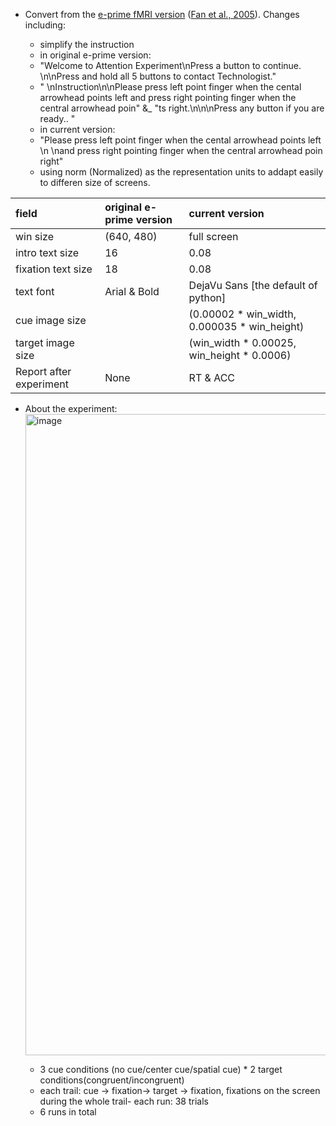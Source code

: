 - Convert from the [e-prime fMRI version](http://people.qc.cuny.edu/Faculty/Jin.Fan/Pages/Downloads.aspx) ([Fan et al., 2005](https://www.sciencedirect.com/science/article/abs/pii/S1053811905000984?via%3Dihub)).
Changes including:

	* simplify the instruction
	- in original e-prime version:
	- "Welcome to Attention Experiment\nPress a button to continue. \n\nPress and hold all 5 buttons to contact Technologist."
	- " \nInstruction\n\nPlease press left point finger when the cental arrowhead points left and press right pointing finger when the central arrowhead poin" &_ 
				"ts right.\n\n\nPress any button if you are ready.. "
	- in current version:
	- "Please press left point finger when the cental arrowhead points left \n \nand press right pointing finger when the central arrowhead poin right"
   
	* using norm (Normalized) as the representation units to addapt easily to differen size of screens.

    
| field | original e-prime version | current version |
|:----------------|:----------------|:----------------|
| win size | (640, 480) | full screen |
| intro text size | 16 | 0.08 |
| fixation text size | 18 | 0.08 |
| text font | Arial & Bold | DejaVu Sans [the default of python] |
| cue image size|  | (0.00002 * win_width, 0.000035 * win_height) |
| target image size |  | (win_width * 0.00025, win_height * 0.0006) |
| Report after experiment | None | RT & ACC |



- About the experiment: <img width="1026" alt="image" src="https://github.com/XiaoqianXiao/ANT/assets/23469096/2a61a9dd-310b-4312-b785-b48431838c30">

	- 3 cue conditions (no cue/center cue/spatial cue) * 2 target conditions(congruent/incongruent)
	- each trail: cue -> fixation-> target -> fixation, fixations on the screen during the whole trail- each run: 38 trials
	- 6 runs in total
   	
